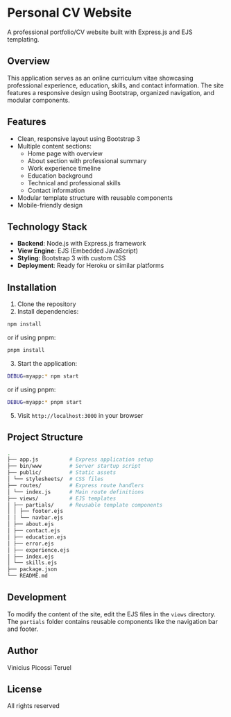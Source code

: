 # Personal CV Website

A professional portfolio/CV website built with Express.js and EJS templating.

## Overview

This application serves as an online curriculum vitae showcasing professional experience, education, skills, and contact information. The site features a responsive design using Bootstrap, organized navigation, and modular components.

## Features

- Clean, responsive layout using Bootstrap 3
- Multiple content sections:
  - Home page with overview
  - About section with professional summary
  - Work experience timeline
  - Education background
  - Technical and professional skills
  - Contact information
- Modular template structure with reusable components
- Mobile-friendly design

## Technology Stack

- **Backend**: Node.js with Express.js framework
- **View Engine**: EJS (Embedded JavaScript)
- **Styling**: Bootstrap 3 with custom CSS
- **Deployment**: Ready for Heroku or similar platforms

## Installation

1. Clone the repository
2. Install dependencies:
```bash
npm install
```
or if using pnpm:
```bash
pnpm install
```
3. Start the application: 
```bash
DEBUG=myapp:* npm start
```
or if using pnpm:
```bash
DEBUG=myapp:* pnpm start
```
5. Visit `http://localhost:3000` in your browser

## Project Structure

```bash
. 
├── app.js          # Express application setup
├── bin/www         # Server startup script
├── public/         # Static assets
│ └── stylesheets/  # CSS files
├── routes/         # Express route handlers
│ └── index.js      # Main route definitions
├── views/          # EJS templates
│ ├── partials/     # Reusable template components
│ │ ├── footer.ejs
│ │ └── navbar.ejs
│ ├── about.ejs
│ ├── contact.ejs
│ ├── education.ejs
│ ├── error.ejs
│ ├── experience.ejs
│ ├── index.ejs
│ └── skills.ejs
├── package.json
└── README.md
```

## Development

To modify the content of the site, edit the EJS files in the `views` directory. The `partials` folder contains reusable components like the navigation bar and footer.

## Author

Vinicius Picossi Teruel

## License

All rights reserved